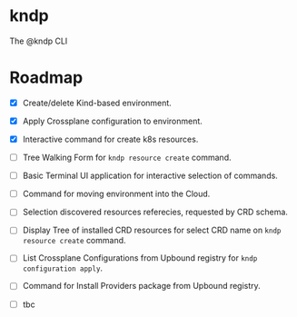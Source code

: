 # kndp
The @kndp CLI

# Roadmap
- [X] Create/delete Kind-based environment.
- [X] Apply Crossplane configuration to environment.
- [X] Interactive command for create k8s resources. 
- [ ] Tree Walking Form for `kndp resource create` command.
- [ ] Basic Terminal UI application for interactive selection of commands.
- [ ] Command for moving environment into the Cloud.
- [ ] Selection discovered resources referecies, requested by CRD schema.
- [ ] Display Tree of installed CRD resources for select CRD name on `kndp resource create` command.
- [ ] List Crossplane Configurations from Upbound registry for `kndp configuration apply`.
- [ ] Command for Install Providers package from Upbound registry.
- [ ] tbc

